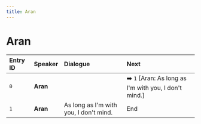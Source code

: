 ```yaml
---
title: Aran
---
```


# Aran


| Entry ID | Speaker | Dialogue | Next |
| :------- | :------ | :------- | :------------ |
| `0` | **Aran** |  | ➡️ `1` \[Aran: As long as I'm with you, I don't mind\.\] |
| `1` | **Aran** | As long as I'm with you, I don't mind\. | End |

